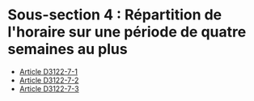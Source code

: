 # Sous-section 4 : Répartition de l'horaire sur une période de quatre semaines au plus &#13;


* [Article D3122-7-1](./LEGIARTI000019725775.md)
* [Article D3122-7-2](./LEGIARTI000019725772.md)
* [Article D3122-7-3](./LEGIARTI000019725769.md)
